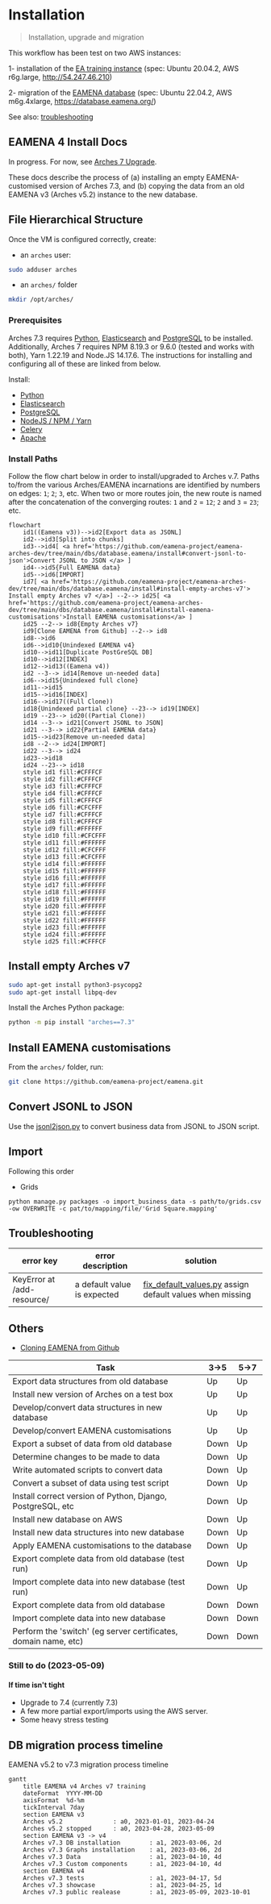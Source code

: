 # Installation
> Installation, upgrade and migration

This workflow has been test on two AWS instances:

1- installation of the [EA training instance](https://github.com/eamena-project/eamena-arches-dev/tree/main/dev#instance-ea) (spec: Ubuntu 20.04.2, AWS r6g.large, <http://54.247.46.210>)

2- migration of the [EAMENA database](#db-migration-process-timeline) (spec: Ubuntu 22.04.2, AWS m6g.4xlarge, <https://database.eamena.org/>)


See also: [troubleshooting](#troubleshooting)

## EAMENA 4 Install Docs

In progress. For now, see [Arches 7 Upgrade](notes/Arches%207%20Upgrade.md). 

These docs describe the process of (a) installing an empty EAMENA-customised version of Arches 7.3, and (b) copying the data from an old EAMENA v3 (Arches v5.2) instance to the new database.

## File Hierarchical Structure

Once the VM is configured correctly, create:

* an `arches` user: 

```Bash
sudo adduser arches
```

* an `arches/` folder

```Bash
mkdir /opt/arches/
```

### Prerequisites

Arches 7.3 requires [Python](prerequisites/Python.md), [Elasticsearch](prerequisites/Elasticsearch.md) and [PostgreSQL](prerequisites/PostgreSQL.md) to be installed. Additionally, Arches 7 requires NPM 8.19.3 or 9.6.0 (tested and works with both), Yarn 1.22.19 and Node.JS 14.17.6. The instructions for installing and configuring all of these are linked from below.

Install:

* [Python](prerequisites/Python.md)
* [Elasticsearch](prerequisites/Elasticsearch.md)
* [PostgreSQL](prerequisites/PostgreSQL.md) 
* [NodeJS / NPM / Yarn](prerequisites/Yarn.md)
* [Celery](prerequisites/Celery.md)
* [Apache](prerequisites/Apache.md)

### Install Paths

Follow the flow chart below in order to install/upgraded to Arches v.7. Paths to/from the various Arches/EAMENA incarnations are identified by numbers on edges: `1`; `2`; `3`, etc. When two or more routes join, the new route is named after the concatenation of the converging routes: `1` and `2` = `12`; `2` and `3` = `23`; etc.

```mermaid
flowchart
	id1((Eamena v3))-->id2[Export data as JSONL]
	id2-->id3[Split into chunks]
	id3-->id4[ <a href='https://github.com/eamena-project/eamena-arches-dev/tree/main/dbs/database.eamena/install#convert-jsonl-to-json'>Convert JSONL to JSON </a> ]
	id4-->id5{Full EAMENA data}
	id5-->id6[IMPORT]
	id7[ <a href='https://github.com/eamena-project/eamena-arches-dev/tree/main/dbs/database.eamena/install#install-empty-arches-v7'> Install empty Arches v7 </a>] --2--> id25[ <a href='https://github.com/eamena-project/eamena-arches-dev/tree/main/dbs/database.eamena/install#install-eamena-customisations'>Install EAMENA customisations</a> ]
	id25 --2--> id8{Empty Arches v7}
	id9[Clone EAMENA from Github] --2--> id8
	id8-->id6
	id6-->id10{Unindexed EAMENA v4}
	id10-->id11[Duplicate PostGreSQL DB]
	id10-->id12[INDEX]
	id12-->id13((Eamena v4))
	id2 --3--> id14[Remove un-needed data]
	id6-->id15{Unindexed full clone}
	id11-->id15
	id15-->id16[INDEX]
	id16-->id17((Full Clone))
	id18{Unindexed partial clone} --23--> id19[INDEX]
	id19 --23--> id20((Partial Clone))
	id14 --3--> id21[Convert JSONL to JSON]
	id21 --3--> id22{Partial EAMENA data}
	id15-->id23[Remove un-needed data]
	id8 --2--> id24[IMPORT]
	id22 --3--> id24
	id23-->id18
	id24 --23--> id18
	style id1 fill:#CFFFCF
	style id2 fill:#CFFFCF
	style id3 fill:#CFFFCF
	style id4 fill:#CFFFCF
	style id5 fill:#CFFFCF
	style id6 fill:#CFCFFF
	style id7 fill:#CFFFCF
	style id8 fill:#CFFFCF
	style id9 fill:#FFFFFF
	style id10 fill:#CFCFFF
	style id11 fill:#FFFFFF
	style id12 fill:#CFCFFF
	style id13 fill:#CFCFFF
	style id14 fill:#FFFFFF
	style id15 fill:#FFFFFF
	style id16 fill:#FFFFFF
	style id17 fill:#FFFFFF
	style id18 fill:#FFFFFF
	style id19 fill:#FFFFFF
	style id20 fill:#FFFFFF
	style id21 fill:#FFFFFF
	style id22 fill:#FFFFFF
	style id23 fill:#FFFFFF
	style id24 fill:#FFFFFF
	style id25 fill:#CFFFCF
```

## Install empty Arches v7

```Bash
sudo apt-get install python3-psycopg2
sudo apt-get install libpq-dev
```

Install the Arches Python package:

```Bash
python -m pip install "arches==7.3"
```

## Install EAMENA customisations

From the `arches/` folder, run:

```Bash
git clone https://github.com/eamena-project/eamena.git
```

## Convert JSONL to JSON

Use the [jsonl2json.py](https://github.com/eamena-project/eamena-arches-dev/blob/main/dbs/database.eamena/install/scripts/jsonl2json.py) to convert business data from JSONL to JSON script.

## Import

Following this order

* Grids

```
python manage.py packages -o import_business_data -s path/to/grids.csv -ow OVERWRITE -c pat/to/mapping/file/'Grid Square.mapping'
```

## Troubleshooting

|  error key 	|  error description 	|   solution	|  
|---	|---	|---	|
|  KeyError at /add-resource/ 	|   a default value is expected	|  [fix_default_values.py](https://github.com/eamena-project/eamena-arches-dev/blob/main/dbs/database.eamena/install/scripts/jsonl2json.py) assign default values when missing	|

## Others

* [Cloning EAMENA from Github](install/Clone.md)

| Task | 3->5 | 5->7 |
|------|-------|-------|
| Export data structures from old database  | Up | Up |
| Install new version of Arches on a test box  | Up | Up |
| Develop/convert data structures in new database  | Up | Up |
| Develop/convert EAMENA customisations  | Up | Up |
| Export a subset of data from old database  | Down | Up |
| Determine changes to be made to data  | Down | Up |
| Write automated scripts to convert data  | Down | Up |
| Convert a subset of data using test script  | Down | Up |
| Install correct version of Python, Django, PostgreSQL, etc | Down | Up |
| Install new database on AWS   | Down | Up |
| Install new data structures into new database  | Down | Up |
| Apply EAMENA customisations to the database  | Down | Up |
| Export complete data from old database (test run) | Down | Up |
| Import complete data into new database (test run) | Down | Up |
| Export complete data from old database   | Down | Down |
| Import complete data into new database   | Down | Down |
| Perform the 'switch' (eg server certificates, domain name, etc)   | Down | Down |


### Still to do (2023-05-09)

#### If time isn't tight
* Upgrade to 7.4 (currently 7.3)
* A few more partial export/imports using the AWS server.
* Some heavy stress testing


## DB migration process timeline

EAMENA v5.2 to v7.3 migration process timeline

```mermaid
gantt
    title EAMENA v4 Arches v7 training
    dateFormat  YYYY-MM-DD
    axisFormat  %d-%m
    tickInterval 7day
    section EAMENA v3
    Arches v5.2              : a0, 2023-01-01, 2023-04-24
    Arches v5.2 stopped      : a0, 2023-04-28, 2023-05-09
    section EAMENA v3 -> v4
    Arches v7.3 DB installation        : a1, 2023-03-06, 2d
    Arches v7.3 Graphs installation    : a1, 2023-03-06, 2d
    Arches v7.3 Data                   : a1, 2023-04-10, 4d
    Arches v7.3 Custom components      : a1, 2023-04-10, 4d
    section EAMENA v4
    Arches v7.3 tests                  : a1, 2023-04-17, 5d
    Arches v7.3 showcase               : a1, 2023-04-25, 1d
    Arches v7.3 public realease        : a1, 2023-05-09, 2023-10-01
```